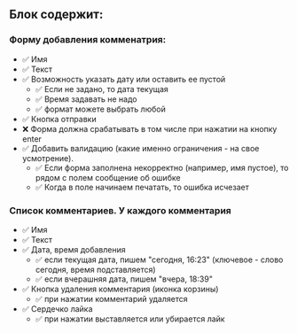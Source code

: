 ## Блок содержит:

### Форму добавления комменатрия:

- :white_check_mark: Имя
- :white_check_mark: Текст
- :white_check_mark: Возможность указать дату или оставить ее пустой
  - :white_check_mark: Если не задано, то дата текущая
  - :white_check_mark: Время задавать не надо
  - :white_check_mark: формат можете выбрать любой
- :white_check_mark: Кнопка отправки
- :x: Форма должна срабатывать в том числе при нажатии на кнопку enter
- :white_check_mark: Добавить валидацию (какие именно ограничения - на свое усмотрение).
  - :white_check_mark: Если форма заполнена некорректно (например, имя пустое), то рядом с полем сообщение об ошибке
  - :white_check_mark: Когда в поле начинаем печатать, то ошибка исчезает

### Список комментариев. У каждого комментария

- :white_check_mark: Имя
- :white_check_mark: Текст
- :white_check_mark: Дата, время добавления
  - :white_check_mark: если текущая дата, пишем "сегодня, 16:23" (ключевое - слово сегодня, время подставляется)
  - :white_check_mark: если вчерашняя дата, пишем "вчера, 18:39"
- :white_check_mark: Кнопка удаления комментария (иконка корзины)
  - :white_check_mark: при нажатии комментарий удаляется
- :white_check_mark: Сердечко лайка
  - :white_check_mark: при нажатии выставляется или убирается лайк
